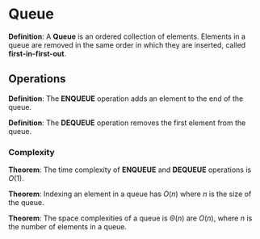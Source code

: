 # Queue

**Definition**: A **Queue** is an ordered collection of elements. Elements in a queue are removed in the same order in which they are inserted, called **first-in-first-out**.

## Operations

**Definition**: The **ENQUEUE** operation adds an element to the end of the queue.

**Definition**: The **DEQUEUE** operation removes the first element from the queue.

### Complexity 

**Theorem**: The time complexity of **ENQUEUE** and **DEQUEUE** operations is $O(1)$.

**Theorem**: Indexing an element in a queue has $O(n)$ where $n$ is the size of the queue.

**Theorem**: The space complexities of a queue is $\Theta(n)$ are $O(n)$, where $n$ is the number of elements in a queue.